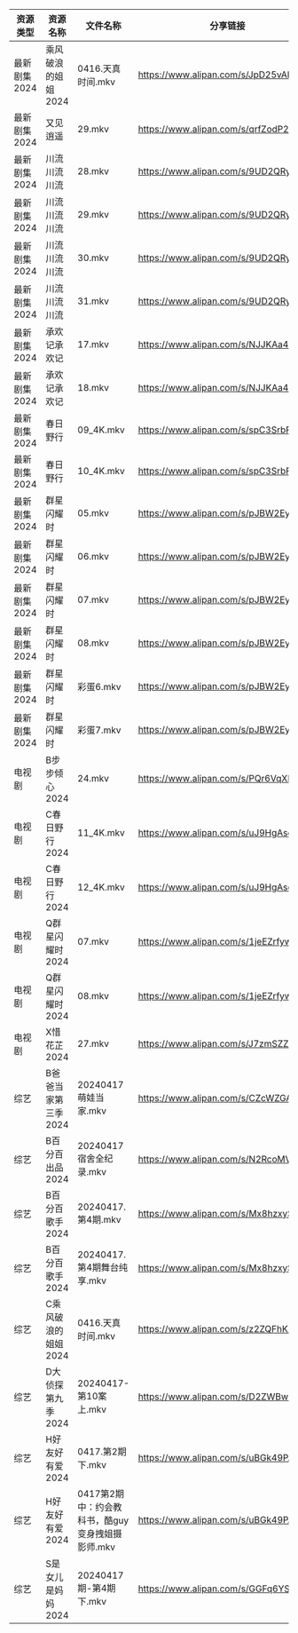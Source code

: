| 资源类型     | 资源名称         | 文件名称                           | 分享链接                                 | 更新时间                |
| -------- | ------------ | ------------------------------ | ------------------------------------ | ------------------- |
| 最新剧集2024 | 乘风破浪的姐姐2024  | 0416.天真时间.mkv                  | https://www.alipan.com/s/JpD25vAKLj9 | 2024-04-17 14:07:00 |
| 最新剧集2024 | 又见逍遥         | 29.mkv                         | https://www.alipan.com/s/qrfZodP22kW | 2024-04-17 10:06:56 |
| 最新剧集2024 | 川流川流川流       | 28.mkv                         | https://www.alipan.com/s/9UD2QRyWdTU | 2024-04-17 10:07:03 |
| 最新剧集2024 | 川流川流川流       | 29.mkv                         | https://www.alipan.com/s/9UD2QRyWdTU | 2024-04-17 10:07:02 |
| 最新剧集2024 | 川流川流川流       | 30.mkv                         | https://www.alipan.com/s/9UD2QRyWdTU | 2024-04-17 10:07:02 |
| 最新剧集2024 | 川流川流川流       | 31.mkv                         | https://www.alipan.com/s/9UD2QRyWdTU | 2024-04-17 10:07:02 |
| 最新剧集2024 | 承欢记承欢记       | 17.mkv                         | https://www.alipan.com/s/NJJKAa445u3 | 2024-04-17 10:07:05 |
| 最新剧集2024 | 承欢记承欢记       | 18.mkv                         | https://www.alipan.com/s/NJJKAa445u3 | 2024-04-17 10:07:05 |
| 最新剧集2024 | 春日野行         | 09_4K.mkv                      | https://www.alipan.com/s/spC3SrbFz9C | 2024-04-17 10:07:07 |
| 最新剧集2024 | 春日野行         | 10_4K.mkv                      | https://www.alipan.com/s/spC3SrbFz9C | 2024-04-17 10:07:07 |
| 最新剧集2024 | 群星闪耀时        | 05.mkv                         | https://www.alipan.com/s/pJBW2Ey4cRE | 2024-04-17 10:07:10 |
| 最新剧集2024 | 群星闪耀时        | 06.mkv                         | https://www.alipan.com/s/pJBW2Ey4cRE | 2024-04-17 10:07:10 |
| 最新剧集2024 | 群星闪耀时        | 07.mkv                         | https://www.alipan.com/s/pJBW2Ey4cRE | 2024-04-17 15:20:08 |
| 最新剧集2024 | 群星闪耀时        | 08.mkv                         | https://www.alipan.com/s/pJBW2Ey4cRE | 2024-04-17 15:20:08 |
| 最新剧集2024 | 群星闪耀时        | 彩蛋6.mkv                        | https://www.alipan.com/s/pJBW2Ey4cRE | 2024-04-17 10:07:09 |
| 最新剧集2024 | 群星闪耀时        | 彩蛋7.mkv                        | https://www.alipan.com/s/pJBW2Ey4cRE | 2024-04-17 10:07:09 |
| 电视剧      | B步步倾心2024    | 24.mkv                         | https://www.alipan.com/s/PQr6VqXP1pv | 2024-04-17 15:12:08 |
| 电视剧      | C春日野行2024    | 11_4K.mkv                      | https://www.alipan.com/s/uJ9HgAsdFXn | 2024-04-17 15:12:19 |
| 电视剧      | C春日野行2024    | 12_4K.mkv                      | https://www.alipan.com/s/uJ9HgAsdFXn | 2024-04-17 15:12:19 |
| 电视剧      | Q群星闪耀时2024   | 07.mkv                         | https://www.alipan.com/s/1jeEZrfywxW | 2024-04-17 15:12:35 |
| 电视剧      | Q群星闪耀时2024   | 08.mkv                         | https://www.alipan.com/s/1jeEZrfywxW | 2024-04-17 15:12:35 |
| 电视剧      | X惜花芷2024     | 27.mkv                         | https://www.alipan.com/s/J7zmSZZvrmn | 2024-04-17 15:12:43 |
| 综艺       | B爸爸当家第三季2024 | 20240417萌娃当家.mkv               | https://www.alipan.com/s/CZcWZGAe35k | 2024-04-17 14:05:57 |
| 综艺       | B百分百出品2024   | 20240417宿舍全纪录.mkv              | https://www.alipan.com/s/N2RcoMVTDZC | 2024-04-17 14:06:00 |
| 综艺       | B百分百歌手2024   | 20240417.第4期.mkv               | https://www.alipan.com/s/Mx8hzxySwye | 2024-04-17 14:06:02 |
| 综艺       | B百分百歌手2024   | 20240417.第4期舞台纯享.mkv           | https://www.alipan.com/s/Mx8hzxySwye | 2024-04-17 14:06:02 |
| 综艺       | C乘风破浪的姐姐2024 | 0416.天真时间.mkv                  | https://www.alipan.com/s/z2ZQFhKX5nR | 2024-04-17 14:06:06 |
| 综艺       | D大侦探第九季2024  | 20240417-第10案上.mkv             | https://www.alipan.com/s/D2ZWBwPxiYi | 2024-04-17 14:06:11 |
| 综艺       | H好友好有爱2024   | 0417.第2期下.mkv                  | https://www.alipan.com/s/uBGk49PACNT | 2024-04-17 14:06:18 |
| 综艺       | H好友好有爱2024   | 0417第2期中：约会教科书，酷guy变身拽姐摄影师.mkv | https://www.alipan.com/s/uBGk49PACNT | 2024-04-17 14:06:18 |
| 综艺       | S是女儿是妈妈2024  | 20240417期-第4期下.mkv             | https://www.alipan.com/s/GGFq6YSak3R | 2024-04-17 14:06:35 |
